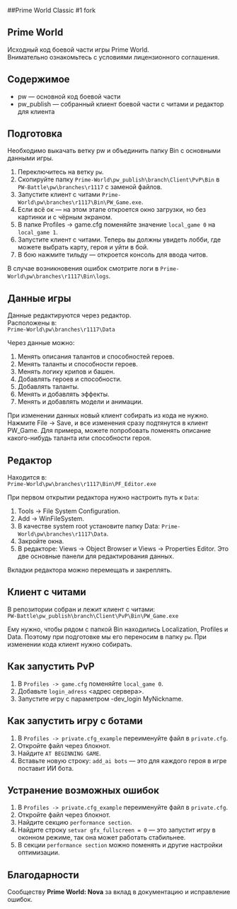 ##Prime World Classic #1 fork

## Prime World
Исходный код боевой части игры Prime World.  
Внимательно ознакомьтесь с условиями лицензионного соглашения.

## Содержимое
- pw — основной код боевой части
- pw_publish — собранный клиент боевой части с читами и редактор для клиента

## Подготовка
Необходимо выкачать ветку pw и объединить папку Bin с основными данными игры.

1. Переключитесь на ветку `pw`.
2. Скопируйте папку `Prime-World\pw_publish\branch\Client\PvP\Bin` в `PW-Battle\pw\branches\r1117` с заменой файлов.
3. Запустите клиент с читами `Prime-World\pw\branches\r1117\Bin\PW_Game.exe`.
4. Если всё ок — на этом этапе откроется окно загрузки, но без картинки и с чёрным экраном.
5. В папке Profiles -> game.cfg поменяйте значение `local_game 0` на `local_game 1`.
6. Запустите клиент с читами. Теперь вы должны увидеть лобби, где можете выбрать карту, героя и уйти в бой.
7. В бою нажмите тильду — откроется консоль для ввода читов.

В случае возникновения ошибок смотрите логи в `Prime-World\pw\branches\r1117\Bin\logs`.

## Данные игры
Данные редактируются через редактор.  
Расположены в:  
`Prime-World\pw\branches\r1117\Data`

Через данные можно:
1. Менять описания талантов и способностей героев.
2. Менять таланты и способности героев.
3. Менять логику крипов и башен.
4. Добавлять героев и способности.
5. Добавлять таланты.
6. Менять и добавлять эффекты.
7. Менять и добавлять модели и анимации.

При изменении данных новый клиент собирать из кода не нужно. Нажмите File -> Save, и все изменения сразу подтянутся в клиент PW_Game. Для примера, можете попробовать поменять описание какого-нибудь таланта или способности героя.

## Редактор
Находится в:  
`Prime-World\pw\branches\r1117\Bin\PF_Editor.exe`

При первом открытии редактора нужно настроить путь к `Data`:
1. Tools -> File System Configuration.
2. Add -> WinFileSystem.
3. В качестве system root установите папку Data: `Prime-World\pw\branches\r1117\Data`.
4. Закройте окна.
5. В редакторе: Views -> Object Browser и Views -> Properties Editor. Это две основные панели для редактирования данных.

Вкладки редактора можно перемещать и закреплять.

## Клиент с читами
В репозитории собран и лежит клиент с читами:  
`PW-Battle\pw_publish\branch\Client\PvP\Bin\PW_Game.exe`

Ему нужно, чтобы рядом с папкой Bin находились Localization, Profiles и Data. Поэтому при подготовке мы его переносим в папку `pw`. При изменении кода клиент нужно собирать.

## Как запустить PvP
1. В `Profiles -> game.cfg` поменяйте `local_game 0`.
2. Добавьте `login_adress` <адрес сервера>.
3. Запустите игру с параметром -dev_login MyNickname.

## Как запустить игру с ботами
1. В `Profiles -> private.cfg_example` переименуйте файл в `private.cfg`.
2. Откройте файл через блокнот.
3. Найдите `AT BEGINNING GAME`.
4. Вставьте новую строку: `add_ai bots` — это для каждого героя в игре поставит ИИ бота.

## Устранение возможных ошибок
1. В `Profiles -> private.cfg_example` переименуйте файл в `private.cfg`.
2. Откройте файл через блокнот.
3. Найдите секцию `performance section`.
4. Найдите строку `setvar gfx_fullscreen = 0` — это запустит игру в оконном режиме, так она может работать стабильнее.
5. В секции `performance section` можно поменять и другие настройки оптимизации.

## Благодарности
Сообществу **Prime World: Nova** за вклад в документацию и исправление ошибок.
